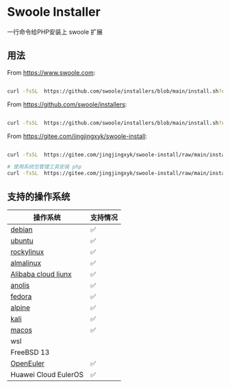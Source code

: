 # Swoole Installer

一行命令给PHP安装上 swoole 扩展

## 用法

From https://www.swoole.com:

```bash

curl -fsSL  https://github.com/swoole/installers/blob/main/install.sh?raw=true | bash -s -- --latest --swoole-version=v5.1.3

```

From https://github.com/swoole/installers:

```bash

curl -fsSL  https://github.com/swoole/installers/blob/main/install.sh?raw=true | bash -s -- --mirror china --latest

```

From https://gitee.com/jingjingxyk/swoole-install:

```bash

curl -fsSL  https://gitee.com/jingjingxyk/swoole-install/raw/main/install.sh | bash -s -- --mirror china --latest

# 使用系统包管理工具安装 php
curl -fsSL  https://gitee.com/jingjingxyk/swoole-install/raw/main/install.sh | bash -s -- --mirror china --latest --install-php

```

## 支持的操作系统

| 操作系统                                                         | 支持情况 |
|--------------------------------------------------------------|------|
| [debian](https://www.debian.org/)                            | ✅    |
| [ubuntu](https://ubuntu.com/)                                | ✅    |
| [rockylinux](https://rockylinux.org/)                        | ✅    |
| [almalinux](https://almalinux.org/)                          | ✅    |
| [Alibaba cloud liunx](https://www.aliyun.com/product/alinux) | ✅    |
| [anolis](https://openanolis.cn/anolisos)                     | ✅    |
| [fedora ](https://fedoraproject.org/)                        | ✅    |
| [alpine](https://www.alpinelinux.org/)                       | ✅    |
| [kali](https://www.kali.org/)                                | ✅    |
| [macos](https://www.apple.com/)                              | ✅    |
| wsl                                                          |      |
| FreeBSD 13                                                   |      |
| [OpenEuler](https://www.openeuler.org/)                      | ✅    |
| Huawei Cloud EulerOS                                         | ✅    |
